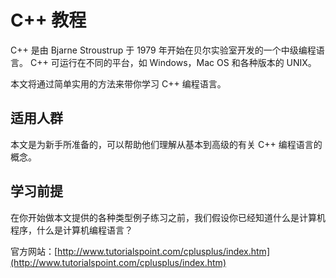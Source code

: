 # C++ 教程

C++ 是由 Bjarne Stroustrup 于 1979 年开始在贝尔实验室开发的一个中级编程语言。 C++ 可运行在不同的平台，如 Windows，Mac OS 和各种版本的 UNIX。

本文将通过简单实用的方法来带你学习 C++ 编程语言。

## 适用人群

本文是为新手所准备的，可以帮助他们理解从基本到高级的有关 C++ 编程语言的概念。

## 学习前提

在你开始做本文提供的各种类型例子练习之前，我们假设你已经知道什么是计算机程序，什么是计算机编程语言？

官方网站：[http://www.tutorialspoint.com/cplusplus/index.htm](http://www.tutorialspoint.com/cplusplus/index.htm)